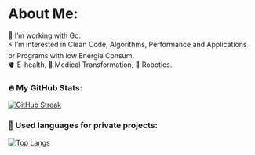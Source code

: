 # About Me:

:brain: I’m working with Go.<br>⚡ I’m interested in Clean Code, Algorithms, Performance and Applications or Programs with low Energie Consum.<br>:anatomical_heart: E-health, :dna: Medical Transformation, :mechanical_arm: Robotics.<br>

### :fire: My GitHub Stats:
[![GitHub Streak](http://github-readme-streak-stats.herokuapp.com?user=driif&theme=dark&background=000000)](https://git.io/streak-stats)


### :battery:  Used languages for private projects:
[![Top Langs](https://github-readme-stats.vercel.app/api/top-langs/?username=driif&layout=compact&theme=highcontrast)](https://github.com/anuraghazra/github-readme-stats)
